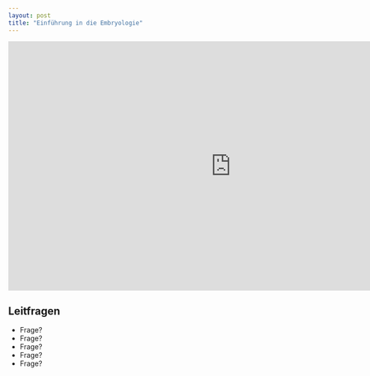 ```yaml
---
layout: post
title: "Einführung in die Embryologie"
---
```

<center>
<iframe src="https://player.vimeo.com/video/160987632?title=0&byline=0&portrait=0" width="900" height="505" frameborder="0" webkitallowfullscreen mozallowfullscreen allowfullscreen></iframe>
</center>

## Leitfragen
- Frage?
- Frage?
- Frage?
- Frage?
- Frage?

